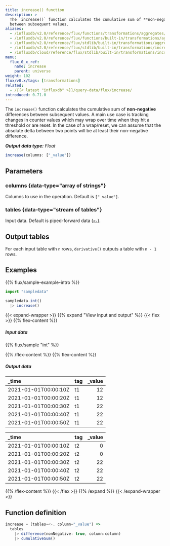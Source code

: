 ```yaml
---
title: increase() function
description: >
  The `increase()` function calculates the cumulative sum of **non-negative** differences
  between subsequent values.
aliases:
  - /influxdb/v2.0/reference/flux/functions/transformations/aggregates/increase
  - /influxdb/v2.0/reference/flux/functions/built-in/transformations/aggregates/increase/
  - /influxdb/v2.0/reference/flux/stdlib/built-in/transformations/aggregates/increase/
  - /influxdb/v2.0/reference/flux/stdlib/built-in/transformations/increase/
  - /influxdb/cloud/reference/flux/stdlib/built-in/transformations/increase/
menu:
  flux_0_x_ref:
    name: increase
    parent: universe
weight: 102
flux/v0.x/tags: [transformations]
related:
  - /{{< latest "influxdb" >}}/query-data/flux/increase/
introduced: 0.71.0
---
```


The `increase()` function calculates the cumulative sum of **non-negative** differences
between subsequent values.
A main use case is tracking changes in counter values which may wrap over time
when they hit a threshold or are reset.
In the case of a wrap/reset, we can assume that the absolute delta between two
points will be at least their non-negative difference.

_**Output data type:** Float_

```js
increase(columns: ["_value"])
```

## Parameters

### columns {data-type="array of strings"}
Columns to use in the operation.
Default is `["_value"]`.

### tables {data-type="stream of tables"}
Input data.
Default is piped-forward data ([`<-`](/flux/v0.x/spec/expressions/#pipe-expressions)).

## Output tables
For each input table with `n` rows, `derivative()` outputs a table with `n - 1` rows.

## Examples

{{% flux/sample-example-intro %}}

```js
import "sampledata"

sampledata.int()
  |> increase()
```

{{< expand-wrapper >}}
{{% expand "View input and output" %}}
{{< flex >}}
{{% flex-content %}}

##### Input data
{{% flux/sample "int" %}}

{{% /flex-content %}}
{{% flex-content %}}

##### Output data

| _time                | tag | _value |
| :------------------- | :-- | -----: |
| 2021-01-01T00:00:10Z | t1  |     12 |
| 2021-01-01T00:00:20Z | t1  |     12 |
| 2021-01-01T00:00:30Z | t1  |     22 |
| 2021-01-01T00:00:40Z | t1  |     22 |
| 2021-01-01T00:00:50Z | t1  |     22 |

| _time                | tag | _value |
| :------------------- | :-- | -----: |
| 2021-01-01T00:00:10Z | t2  |      0 |
| 2021-01-01T00:00:20Z | t2  |      0 |
| 2021-01-01T00:00:30Z | t2  |     22 |
| 2021-01-01T00:00:40Z | t2  |     22 |
| 2021-01-01T00:00:50Z | t2  |     22 |

{{% /flex-content %}}
{{< /flex >}}
{{% /expand %}}
{{< /expand-wrapper >}}

## Function definition
```js
increase = (tables=<-, column="_value") =>
  tables
    |> difference(nonNegative: true, column:column)
    |> cumulativeSum()
```
